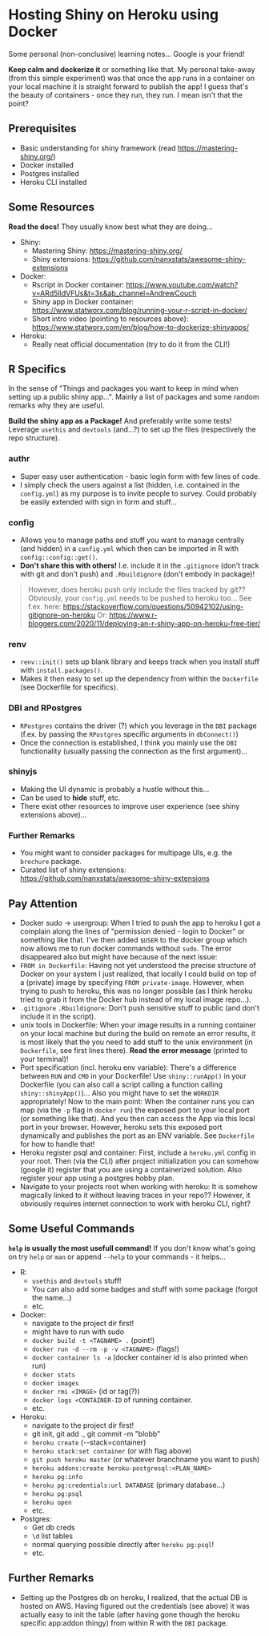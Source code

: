 # Hosting Shiny on Heroku using Docker

Some personal (non-conclusive) learning notes... Google is your friend!

**Keep calm and dockerize it** or something like that. My personal take-away (from this simple experiment) was that once the app runs in a container on your local machine it is straight forward to publish the app! I guess that's the beauty of containers - once they run, they run. I mean isn't that the point?


## Prerequisites

- Basic understanding for shiny framework (read https://mastering-shiny.org/)
- Docker installed
- Postgres installed
- Heroku CLI installed


## Some Resources

**Read the docs!** They usually know best what they are doing...

- Shiny:
  - Mastering Shiny: https://mastering-shiny.org/
  - Shiny extensions: https://github.com/nanxstats/awesome-shiny-extensions
- Docker:
  - Rscript in Docker container: https://www.youtube.com/watch?v=ARd5IldVFUs&t=3s&ab_channel=AndrewCouch
  - Shiny app in Docker container: https://www.statworx.com/blog/running-your-r-script-in-docker/
  - Short intro video (pointing to resources above): https://www.statworx.com/en/blog/how-to-dockerize-shinyapps/
- Heroku:
  - Really neat official documentation (try to do it from the CLI!)


## R Specifics

In the sense of "Things and packages you want to keep in mind when setting up a public shiny app...". Mainly a list of packages and some random remarks why they are useful.

**Build the shiny app as a Package!** And preferably write some tests! Leverage `usethis` and `devtools` (and...?) to set up the files (respectively the repo structure).


### authr

- Super easy user authentication - basic login form with few lines of code.
- I simply check the users against a list (hidden, i.e. contained in the `config.yml`) as my purpose is to invite people to survey. Could probably be easily extended with sign in form and stuff...


### config

- Allows you to manage paths and stuff you want to manage centrally (and hidden) in a `config.yml` which then can be imported in R with `config::config::get()`.
- **Don't share this with others!** I.e. include it in the `.gitignore` (don't track with git and don't push) and `.Rbuildignore` (don't embody in package)!

> However, does heroku push only include the files tracked by git??
> Obviously, your `config.yml` needs to be pushed to heroku too...
> See f.ex. here: https://stackoverflow.com/questions/50942102/using-gitignore-on-heroku
> Or: https://www.r-bloggers.com/2020/11/deploying-an-r-shiny-app-on-heroku-free-tier/


### renv

- `renv::init()` sets up blank library and keeps track when you install stuff with `install.packages()`.
- Makes it then easy to set up the dependency from within the `Dockerfile` (see Dockerfile for specifics).


### DBI and RPostgres

- `RPostgres` contains the driver (?) which you leverage in the `DBI` package (f.ex. by passing the `RPostgres` specific arguments in `dbConnect()`)
- Once the connection is established, I think you mainly use the `DBI` functionality (usually passing the connection as the first argument)...


### shinyjs

- Making the UI dynamic is probably a hustle without this...
- Can be used to **hide** stuff, etc.
- There exist other resources to improve user experience (see shiny extensions above)...


### Further Remarks

- You might want to consider packages for multipage UIs, e.g. the `brochure` package.
- Curated list of shiny extensions: https://github.com/nanxstats/awesome-shiny-extensions


## Pay Attention

- Docker sudo -> usergroup: When I tried to push the app to heroku I got a complain along the lines of "permission denied - login to Docker" or something like that. I've then added `$USER` to the docker group which now allows me to run docker commands without `sudo`. The error disappeared also but might have because of the next issue:
- `FROM in Dockerfile`: Having not yet understood the precise structure of Docker on your system I just realized, that locally I could build on top of a (private) image by specifying `FROM private-image`. However, when trying to push to heroku, this was no longer possible (as I think heroku tried to grab it from the Docker hub instead of my local image repo...).
- `.gitignore` `.Rbuildignore`: Don't push sensitive stuff to public (and don't include it in the script).
- unix tools in Dockerfile: When your image results in a running container on your local machine but during the build on remote an error results, it is most likely that the you need to add stuff to the unix environment (in `Dockerfile`, see first lines there). **Read the error message** (printed to your terminal)!
- Port specification (incl. heroku env variable): There's a difference between `RUN` and `CMD` in your Dockerfile! Use `shiny::runApp()` in your Dockerfile (you can also call a script calling a function calling `shiny::shinyApp()`)... Also you might have to set the `WORKDIR` appropriately! Now to the main point: When the container runs you can map (via the `-p` flag in `docker run`) the exposed port to your local port (or something like that). And you then can access the App via this local port in your browser. However, heroku sets this exposed port dynamically and publishes the port as an ENV variable. See `Dockerfile` for how to handle that!
- Heroku register psql and container: First, include a `heroku.yml` config in your root. Then (via the CLI) after project initialization you can somehow (google it) register that you are using a containerized solution. Also register your app using a postgres hobby plan.
- Navigate to your projects root when working with heroku: It is somehow magically linked to it without leaving traces in your repo?? However, it obviously requires internet connection to work with heroku CLI, right?


## Some Useful Commands

**`help` is usually the most usefull command!** If you don't know what's going on try `help` or `man` or append `--help` to your commands - it helps...

- R:
  - `usethis` and `devtools` stuff!
  - You can also add some badges and stuff with some package (forgot the name...)
  - etc.
- Docker:
  - navigate to the project dir first!
  - might have to run with sudo
  - `docker build -t <TAGNAME> .` (point!)
  - `docker run -d --rm -p -v <TAGNAME>` (flags!)
  - `docker container ls -a` (docker container id is also printed when run)
  - `docker stats`
  - `docker images`
  - `docker rmi <IMAGE>` (id or tag(?))
  - `docker logs <CONTAINER-ID` of running container.
  - etc.
- Heroku:
  - navigate to the project dir first!
  - git init, git add ., git commit -m "blobb"
  - `heroku create` (--stack=container)
  - `heroku stack:set container` (or with flag above)
  - `git push heroku master` (or whatever branchname you want to push)
  - `heroku addons:create heroku-postgresql:<PLAN_NAME>`
  - `heroku pg:info`
  - `heroku pg:credentials:url DATABASE` (primary database...)
  - `heroku pg:psql`
  - `heroku open`
  - etc.
- Postgres:
  - Get db creds
  - `\d` list tables
  - normal querying possible directly after `heroku pg:psql`!
  - etc.
  

## Further Remarks

- Setting up the Postgres db on heroku, I realized, that the actual DB is hosted on AWS. Having figured out the credentials (see above) it was actually easy to init the table (after having gone though the heroku specific app:addon thingy) from within R with the `DBI` package.
